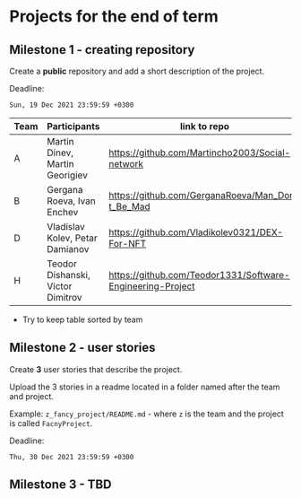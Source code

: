 # Projects for the end of term


## Milestone 1 - creating repository

Create a **public** repository and add a short description of the project.

Deadline:

```
Sun, 19 Dec 2021 23:59:59 +0300
```

| Team | Participants | link to repo |
|------|--------------|--------------|
| A | Martin Dinev, Martin Georigiev | https://github.com/Martincho2003/Social-network |
| B | Gergana Roeva, Ivan Enchev | https://github.com/GerganaRoeva/Man_Don-t_Be_Mad |
| D | Vladislav Kolev, Petar Damianov | https://github.com/Vladikolev0321/DEX-For-NFT |
| H | Teodor Dishanski, Victor Dimitrov | https://github.com/Teodor1331/Software-Engineering-Project |


* Try to keep table sorted by team


## Milestone 2 - user stories

Create **3** user stories that describe the project.

Upload the 3 stories in a readme located in a folder named after the team and project. 

Example: `z_fancy_project/README.md` - where `z` is the team and the project is called `FacnyProject`.


Deadline:

```
Thu, 30 Dec 2021 23:59:59 +0300
```

## Milestone 3 - TBD
